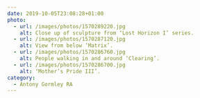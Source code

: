 ```yaml
---
date: 2019-10-05T23:08:28+01:00
photo:
  - url: /images/photos/1570289220.jpg
    alt: Close up of sculpture from ‘Lost Horizon I’ series.
  - url: /images/photos/1570287120.jpg
    alt: View from below ‘Matrix’.
  - url: /images/photos/1570286760.jpg
    alt: People walking in and around ‘Clearing’.
  - url: /images/photos/1570286700.jpg
    alt: ‘Mother’s Pride III’.
category:
  - Antony Gormley RA
---
```

